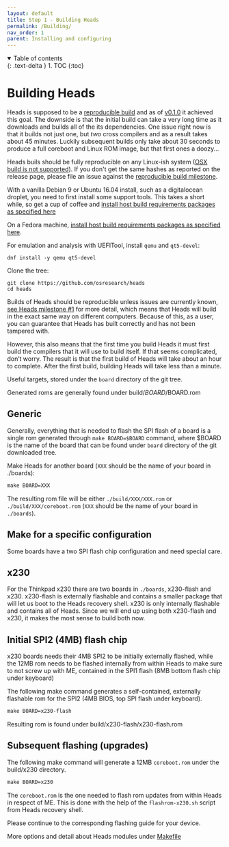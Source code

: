 ```yaml
---
layout: default
title: Step 1 - Building Heads
permalink: /Building/
nav_order: 1
parent: Installing and configuring
---
```


<!-- markdownlint-disable MD033 -->
<details open markdown="block">
  <summary>
    Table of contents
  </summary>
  {: .text-delta }
1. TOC
{:toc}
</details>
<!-- markdownlint-enable MD033 -->

Building Heads
===

Heads is supposed to be a [reproducible build](https://reproducible-builds.org/)
 and as of [v0.1.0](https://github.com/osresearch/heads/releases/tag/v0.1.0) it
 achieved this goal.  The downside is that the initial build can take a very
 long time as it downloads and builds all of the its dependencies.  One issue
 right now is that it builds not just one, but *two* cross compilers and as a
 result takes about 45 minutes.  Luckily subsequent builds only take about 30
 seconds to produce a full coreboot and Linux ROM image, but that first ones a
 doozy...

Heads buils should be fully reproducible on any Linux-ish system
 ([OSX build is not supported](https://github.com/osresearch/heads/issues/96)).
 If you don't get the same hashes as reported on the release page, please file
 an issue against the [reproducible build milestone](https://github.com/osresearch/heads/milestone/1).

With a vanilla Debian 9 or Ubuntu 16.04 install, such as a digitalocean
droplet, you need to first install some support tools. This takes a
short while, so get a cup of coffee and
[install host build requirements packages as specified here](https://github.com/osresearch/heads/blob/master/.circleci/config.yml#L10-L11)

On a Fedora machine, [install host build requirements packages as specified here](https://github.com/osresearch/heads/blob/master/.gitlab-ci.yml#L19).

For emulation and analysis with UEFITool, install `qemu` and `qt5-devel`:

```shell
dnf install -y qemu qt5-devel
```

Clone the tree:

```shell
git clone https://github.com/osresearch/heads
cd heads
```

Builds of Heads should be reproducible unless issues are currently known,
 [see Heads milestone #1](https://github.com/osresearch/heads/milestone/1) for
 more detail, which means that Heads will build in the exact same way on
 different computers. Because of this, as a user, you can guarantee that Heads
 has built correctly and has not been tampered with.

However, this also means that the first time you build Heads it must first build
 the compilers that it will use to build itself. If that seems complicated,
 don’t worry. The result is that the first build of Heads will take about an
 hour to complete. After the first build, building Heads will take less than a
 minute.

Useful targets, stored under the `board` directory of the git tree.

Generated roms are generally found under build/$BOARD/$BOARD.rom

Generic
---

Generally, everything that is needed to flash the SPI flash of a board is a
 single rom generated through `make BOARD=$BOARD` command, where $BOARD is the
 name of the board that can be found under `board` directory of the git
 downloaded tree.

 Make Heads for another board (`XXX` should be the name of your board in ./boards):

 ```Makefile
 make BOARD=XXX
 ```

 The resulting rom file will be either `./build/XXX/XXX.rom` or
  `./build/XXX/coreboot.rom` (`XXX` should be the name of your board in
  `./boards`).

Make for a specific configuration
---

Some boards have a two SPI flash chip configuration and need special care.

x230
----

For the Thinkpad x230 there are two boards in `./boards`, x230-flash and x230.
 x230-flash is externally flashable and contains a smaller package that will
 let us boot to the Heads recovery shell. x230 is only internally flashable and
 contains all of Heads. Since we will end up using both x230-flash and x230, it
 makes the most sense to build both now.

Initial SPI2 (4MB) flash chip
-----

x230 boards needs their 4MB SPI2 to be initially externally flashed,
 while the 12MB rom needs to be flashed internally from within Heads to make
 sure to not screw up with ME, contained in the SPI1 flash (8MB bottom flash
 chip under keyboard)

The following make command generates a self-contained, externally flashable rom
 for the SPI2 (4MB BIOS, top SPI flash under keyboard).

```Makefile
make BOARD=x230-flash
```

Resulting rom is found under build/x230-flash/x230-flash.rom

Subsequent flashing (upgrades)
-----

The following make command will generate a 12MB `coreboot.rom` under the
build/x230 directory.

```Makefile
make BOARD=x230
```

The `coreboot.rom` is the one needed to flash rom updates from within Heads in
respect of ME. This is done with the help of the `flashrom-x230.sh` script from
Heads recovery shell.

Please continue to the corresponding flashing guide for your device.

More options and detail about Heads modules under [Makefile](/Makefile/)
